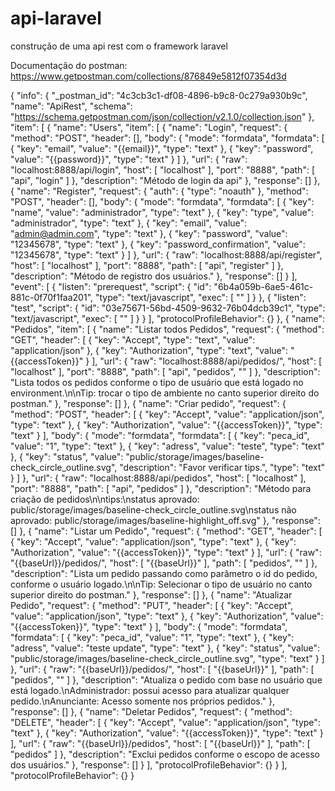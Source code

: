 # api-laravel
construção de uma api rest com o framework laravel

Documentação do postman: https://www.getpostman.com/collections/876849e5812f07354d3d

{
	"info": {
		"_postman_id": "4c3cb3c1-df08-4896-b9c8-0c279a930b9c",
		"name": "ApiRest",
		"schema": "https://schema.getpostman.com/json/collection/v2.1.0/collection.json"
	},
	"item": [
		{
			"name": "Users",
			"item": [
				{
					"name": "Login",
					"request": {
						"method": "POST",
						"header": [],
						"body": {
							"mode": "formdata",
							"formdata": [
								{
									"key": "email",
									"value": "{{email}}",
									"type": "text"
								},
								{
									"key": "password",
									"value": "{{password}}",
									"type": "text"
								}
							]
						},
						"url": {
							"raw": "localhost:8888/api/login",
							"host": [
								"localhost"
							],
							"port": "8888",
							"path": [
								"api",
								"login"
							]
						},
						"description": "Método de login da api"
					},
					"response": []
				},
				{
					"name": "Register",
					"request": {
						"auth": {
							"type": "noauth"
						},
						"method": "POST",
						"header": [],
						"body": {
							"mode": "formdata",
							"formdata": [
								{
									"key": "name",
									"value": "administrador",
									"type": "text"
								},
								{
									"key": "type",
									"value": "administrador",
									"type": "text"
								},
								{
									"key": "email",
									"value": "admin@admin.com",
									"type": "text"
								},
								{
									"key": "password",
									"value": "12345678",
									"type": "text"
								},
								{
									"key": "password_confirmation",
									"value": "12345678",
									"type": "text"
								}
							]
						},
						"url": {
							"raw": "localhost:8888/api/register",
							"host": [
								"localhost"
							],
							"port": "8888",
							"path": [
								"api",
								"register"
							]
						},
						"description": "Método de registro dos usuários."
					},
					"response": []
				}
			],
			"event": [
				{
					"listen": "prerequest",
					"script": {
						"id": "6b4a059b-6ae5-461c-881c-0f70f1faa201",
						"type": "text/javascript",
						"exec": [
							""
						]
					}
				},
				{
					"listen": "test",
					"script": {
						"id": "03e75671-56bd-4509-9632-76b04dcb39c1",
						"type": "text/javascript",
						"exec": [
							""
						]
					}
				}
			],
			"protocolProfileBehavior": {}
		},
		{
			"name": "Pedidos",
			"item": [
				{
					"name": "Listar todos Pedidos",
					"request": {
						"method": "GET",
						"header": [
							{
								"key": "Accept",
								"type": "text",
								"value": "application/json"
							},
							{
								"key": "Authorization",
								"type": "text",
								"value": "{{accessToken}}"
							}
						],
						"url": {
							"raw": "localhost:8888/api/pedidos/",
							"host": [
								"localhost"
							],
							"port": "8888",
							"path": [
								"api",
								"pedidos",
								""
							]
						},
						"description": "Lista todos os pedidos conforme o tipo de usuário que está logado no environment.\n\nTip: trocar o tipo de ambiente no canto superior direito do postman."
					},
					"response": []
				},
				{
					"name": "Criar pedido",
					"request": {
						"method": "POST",
						"header": [
							{
								"key": "Accept",
								"value": "application/json",
								"type": "text"
							},
							{
								"key": "Authorization",
								"value": "{{accessToken}}",
								"type": "text"
							}
						],
						"body": {
							"mode": "formdata",
							"formdata": [
								{
									"key": "peca_id",
									"value": "1",
									"type": "text"
								},
								{
									"key": "adress",
									"value": "teste",
									"type": "text"
								},
								{
									"key": "status",
									"value": "public/storage/images/baseline-check_circle_outline.svg",
									"description": "Favor verificar tips.",
									"type": "text"
								}
							]
						},
						"url": {
							"raw": "localhost:8888/api/pedidos",
							"host": [
								"localhost"
							],
							"port": "8888",
							"path": [
								"api",
								"pedidos"
							]
						},
						"description": "Método para criação de pedidos\n\ntips:\nstatus aprovado: public/storage/images/baseline-check_circle_outline.svg\nstatus não aprovado: public/storage/images/baseline-highlight_off.svg"
					},
					"response": []
				},
				{
					"name": "Listar um Pedido",
					"request": {
						"method": "GET",
						"header": [
							{
								"key": "Accept",
								"value": "application/json",
								"type": "text"
							},
							{
								"key": "Authorization",
								"value": "{{accessToken}}",
								"type": "text"
							}
						],
						"url": {
							"raw": "{{baseUrl}}/pedidos/",
							"host": [
								"{{baseUrl}}"
							],
							"path": [
								"pedidos",
								""
							]
						},
						"description": "Lista um pedido passando como parâmetro o id do pedido, conforme o usuário logado.\n\nTip: Selecionar o tipo de usuário no canto superior direito do postman."
					},
					"response": []
				},
				{
					"name": "Atualizar Pedido",
					"request": {
						"method": "PUT",
						"header": [
							{
								"key": "Accept",
								"value": "application/json",
								"type": "text"
							},
							{
								"key": "Authorization",
								"value": "{{accessToken}}",
								"type": "text"
							}
						],
						"body": {
							"mode": "formdata",
							"formdata": [
								{
									"key": "peca_id",
									"value": "1",
									"type": "text"
								},
								{
									"key": "adress",
									"value": "teste update",
									"type": "text"
								},
								{
									"key": "status",
									"value": "public/storage/images/baseline-check_circle_outline.svg",
									"type": "text"
								}
							]
						},
						"url": {
							"raw": "{{baseUrl}}/pedidos/",
							"host": [
								"{{baseUrl}}"
							],
							"path": [
								"pedidos",
								""
							]
						},
						"description": "Atualiza o pedido com base no usuário que está logado.\nAdministrador: possui acesso para atualizar qualquer pedido.\nAnunciante: Acesso somente nos próprios pedidos."
					},
					"response": []
				},
				{
					"name": "Deletar Pedidos",
					"request": {
						"method": "DELETE",
						"header": [
							{
								"key": "Accept",
								"value": "application/json",
								"type": "text"
							},
							{
								"key": "Authorization",
								"value": "{{accessToken}}",
								"type": "text"
							}
						],
						"url": {
							"raw": "{{baseUrl}}/pedidos",
							"host": [
								"{{baseUrl}}"
							],
							"path": [
								"pedidos"
							]
						},
						"description": "Exclui pedidos conforme o escopo de acesso dos usuários."
					},
					"response": []
				}
			],
			"protocolProfileBehavior": {}
		}
	],
	"protocolProfileBehavior": {}
}
